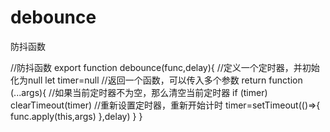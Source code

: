 # debounce
防抖函数

//防抖函数
export function debounce(func,delay){
  //定义一个定时器，并初始化为null
  let timer=null
  //返回一个函数，可以传入多个参数
  return function (...args){
    //如果当前定时器不为空，那么清空当前定时器
    if (timer) clearTimeout(timer)
    //重新设置定时器，重新开始计时
    timer=setTimeout(()=>{
      func.apply(this,args)
    },delay)
  }
}
